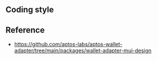 ## Coding style

## Reference

- https://github.com/aptos-labs/aptos-wallet-adapter/tree/main/packages/wallet-adapter-mui-design
